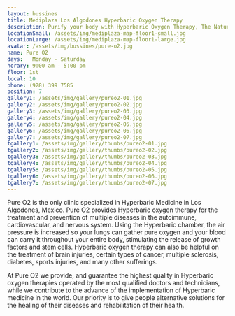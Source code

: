 ```yaml
---
layout: bussines
title: Mediplaza Los Algodones Hyperbaric Oxygen Therapy 
description: Purify your body with Hyperbaric Oxygen Therapy, The Natural Healing Process that helps with circulatory problems, injuries and More. This New Treatment is now available at Pure 02 in MediPlaza Los Algodones.
locationSmall: /assets/img/mediplaza-map-floor1-small.jpg
locationLarge: /assets/img/mediplaza-map-floor1-large.jpg
avatar: /assets/img/bussines/pure-o2.jpg
name: Pure O2
days:	Monday - Saturday
horary: 9:00 am - 5:00 pm
floor: 1st
local: 10
phone: (928) 399 7585
position: 7
gallery1: /assets/img/gallery/pureo2-01.jpg
gallery2: /assets/img/gallery/pureo2-02.jpg
gallery3: /assets/img/gallery/pureo2-03.jpg
gallery4: /assets/img/gallery/pureo2-04.jpg
gallery5: /assets/img/gallery/pureo2-05.jpg
gallery6: /assets/img/gallery/pureo2-06.jpg
gallery7: /assets/img/gallery/pureo2-07.jpg
tgallery1: /assets/img/gallery/thumbs/pureo2-01.jpg
tgallery2: /assets/img/gallery/thumbs/pureo2-02.jpg
tgallery3: /assets/img/gallery/thumbs/pureo2-03.jpg
tgallery4: /assets/img/gallery/thumbs/pureo2-04.jpg
tgallery5: /assets/img/gallery/thumbs/pureo2-05.jpg
tgallery6: /assets/img/gallery/thumbs/pureo2-06.jpg
tgallery7: /assets/img/gallery/thumbs/pureo2-07.jpg
---
```

Pure O2 is the only clinic specialized in Hyperbaric Medicine in Los Algodones, Mexico. Pure O2 provides Hyperbaric oxygen therapy for the treatment and prevention of multiple diseases in the autoimmune, cardiovascular, and nervous system. Using the Hyperbaric chamber, the air pressure is increased so your lungs can gather pure oxygen and your blood can carry it throughout your entire body, stimulating the release of growth factors and stem cells. Hyperbaric oxygen therapy can also be helpful on the treatment of brain injuries, certain types of cancer, multiple sclerosis, diabetes, sports injuries, and many other sufferings.

At Pure O2 we provide, and guarantee the highest quality in Hyperbaric oxygen therapies operated by the most qualified doctors and technicians, while we contribute to the advance of the implementation of Hyperbaric medicine in the world. Our priority is to give people alternative solutions for the healing of their diseases and rehabilitation of their health.